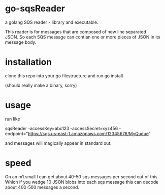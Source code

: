 go-sqsReader
============

a golang SQS reader - library and executable. 

This reader is for messages that are composed of new line separated JSON. So
each SQS message can contian one or more pieces of JSON in its message body. 

installation
============

clone this repo into your go filestructure and run go install

(should really make a binary, sorry)

usage
=====

run like

  sqsReader -accessKey=abc123 -accessSecret=xyz456 -endpoint="https://sqs.us-east-1.amazonaws.com/12345678/MyQueue"

and messages will magically appear in standard out.

speed
=====

On an m1.small I can get about 40-50 sqs messages per second out of this. Which
if you wedge 10 JSON blobs into each sqs message this can decode about 400-500
    messages a second.

